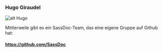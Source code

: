 ### Hugo Giraudel

![alt Hugo](img/hugo_giraudel.jpeg "Hugo")

Mittlerweile gibt es ein SassDoc-Team, das eine eigene Gruppe auf Github hat: 
#### https://github.com/SassDoc